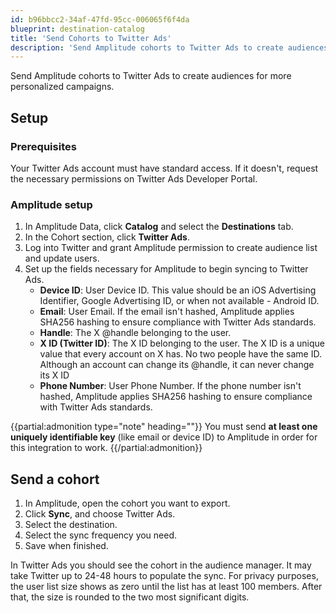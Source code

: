 ```yaml
---
id: b96bbcc2-34af-47fd-95cc-006065f6f4da
blueprint: destination-catalog
title: 'Send Cohorts to Twitter Ads'
description: 'Send Amplitude cohorts to Twitter Ads to create audiences for more personalized campaigns.'
---
```

Send Amplitude cohorts to Twitter Ads to create audiences for more personalized campaigns. 

## Setup

### Prerequisites
Your Twitter Ads account must have standard access. If it doesn't, request the necessary permissions on Twitter Ads Developer Portal.

### Amplitude setup

1. In Amplitude Data, click **Catalog** and select the **Destinations** tab.
2. In the Cohort section, click **Twitter Ads**.
3. Log into Twitter and grant Amplitude permission to create audience list and update users.
4. Set up the fields necessary for Amplitude to begin syncing to Twitter Ads. 
    - **Device ID**: User Device ID. This value should be an iOS Advertising Identifier, Google Advertising ID, or when not available - Android ID.
    - **Email**: User Email. If the email isn't hashed, Amplitude applies SHA256 hashing to ensure compliance with Twitter Ads standards.
    - **Handle**: The X @handle belonging to the user.
    - **X ID (Twitter ID)**: The X ID belonging to the user. The X ID is a unique value that every account on X has. No two people have the same ID. Although an account can change its @handle, it can never change its X ID
    - **Phone Number**: User Phone Number. If the phone number isn't hashed, Amplitude applies SHA256 hashing to ensure compliance with Twitter Ads standards.

{{partial:admonition type="note" heading=""}}
You must send **at least one uniquely identifiable key** (like email or device ID) to Amplitude in order for this integration to work.
{{/partial:admonition}}

## Send a cohort

1. In Amplitude, open the cohort you want to export.
2. Click **Sync**, and choose Twitter Ads.
3. Select the destination.
4. Select the sync frequency you need.
5. Save when finished.

In Twitter Ads you should see the cohort in the audience manager. It may take Twitter up to 24-48 hours to populate the sync. For privacy purposes, the user list size shows as zero until the list has at least 100 members. After that, the size is rounded to the two most significant digits.


